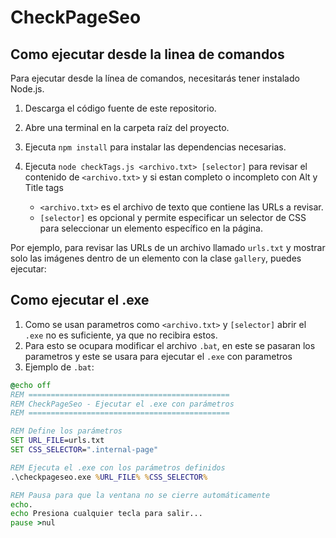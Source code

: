 # CheckPageSeo


## Como ejecutar desde la linea de comandos


Para ejecutar desde la línea de comandos, necesitarás tener instalado Node.js.

1. Descarga el código fuente de este repositorio.
2. Abre una terminal en la carpeta raíz del proyecto.
3. Ejecuta `npm install` para instalar las dependencias necesarias.
4. Ejecuta `node checkTags.js <archivo.txt> [selector]` para revisar el contenido de `<archivo.txt>` y si estan completo o incompleto con Alt y Title tags

   - `<archivo.txt>` es el archivo de texto que contiene las URLs a revisar.
   - `[selector]` es opcional y permite especificar un selector de CSS para seleccionar un elemento específico en la página.

Por ejemplo, para revisar las URLs de un archivo llamado `urls.txt` y mostrar solo las imágenes dentro de un elemento con la clase `gallery`, puedes ejecutar:



## Como ejecutar el .exe

1. Como se usan parametros como `<archivo.txt>` y `[selector]` abrir el `.exe` no es suficiente, ya que no recibira estos.
2. Para esto se ocupara modificar el archivo `.bat`, en este se pasaran los parametros y este se usara para ejecutar el `.exe` con parametros
3. Ejemplo de `.bat`:

```bat
@echo off
REM =============================================
REM CheckPageSeo - Ejecutar el .exe con parámetros
REM =============================================

REM Define los parámetros
SET URL_FILE=urls.txt
SET CSS_SELECTOR=".internal-page"

REM Ejecuta el .exe con los parámetros definidos
.\checkpageseo.exe %URL_FILE% %CSS_SELECTOR%

REM Pausa para que la ventana no se cierre automáticamente
echo.
echo Presiona cualquier tecla para salir...
pause >nul